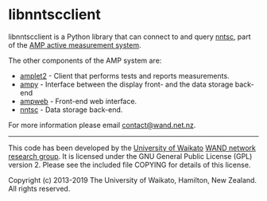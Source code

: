 # libnntscclient

libnntscclient is a Python library that can connect to and query
[nntsc](https://github.com/wanduow/nntsc), part of the
[AMP active measurement system](http://amp.wand.net.nz).

The other components of the AMP system are:
- [amplet2](https://github.com/wanduow/amplet2) - Client that performs tests and reports measurements.
- [ampy](https://github.com/wanduow/ampy) - Interface between the display front- and the data storage back-end
- [ampweb](https://github.com/wanduow/amp-web) - Front-end web interface.
- [nntsc](https://github.com/wanduow/nntsc) - Data storage back-end.

For more information please email contact@wand.net.nz.

----

This code has been developed by the
[University of Waikato](http://www.waikato.ac.nz)
[WAND network research group](http://www.wand.net.nz).
It is licensed under the GNU General Public License (GPL) version 2. Please
see the included file COPYING for details of this license.

Copyright (c) 2013-2019 The University of Waikato, Hamilton, New Zealand.
All rights reserved.
